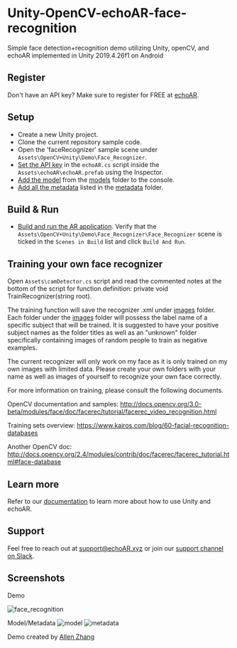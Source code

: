 # Unity-OpenCV-echoAR-face-recognition
Simple face detection+recognition demo utilizing Unity, openCV, and echoAR implemented in Unity 2019.4.26f1 on Android

## Register
Don't have an API key? Make sure to register for FREE at [echoAR](https://console.echoar.xyz/#/auth/register).

## Setup
* Create a new Unity project.
* Clone the current repository sample code.
* Open the 'faceRecognizer' sample scene under `Assets\OpenCV+Unity\Demo\Face_Recognizer`.
* [Set the API key](https://docs.echoar.xyz/unity/using-the-sdk) in the `echoAR.cs` script inside the `Assets\echoAR\echoAR.prefab` using the Inspector.
* [Add the model](https://docs.echoar.xyz/quickstart/add-a-3d-model) from the [models](/Models) folder to the console.
* [Add all the metadata](https://docs.echoar.xyz/web-console/manage-pages/data-page/how-to-add-data#adding-metadata) listed in the [metadata](/Metadata) folder.

## Build & Run
* [Build and run the AR application](https://docs.echoar.xyz/unity/adding-ar-capabilities#4-build-and-run-the-ar-application). Verify that the `Assets\OpenCV+Unity\Demo\Face_Recognizer\Face_Recognizer` scene is ticked in the `Scenes in Build` list and click `Build And Run`.

## Training your own face recognizer

Open `Assets\camDetector.cs` script and read the commented notes at the bottom of the script for function definition: private void TrainRecognizer(string root). 

The training function will save the recognizer .xml under [images](/Assets/Images) folder. Each folder under the [images](/Assets/Images) folder will possess the label name of a specific subject that will be trained. It is suggested to have your positive subject names as the folder titles as well as an "unknown" folder specifically containing images of random people to train as negative examples. 

The current recognizer will only work on my face as it is only trained on my own images with limited data. Please create your own folders with your name as well as images of yourself to recognize your own face correctly.

For more information on training, please consult the following documents.

OpenCV documentation and samples: http://docs.opencv.org/3.0-beta/modules/face/doc/facerec/tutorial/facerec_video_recognition.html

Training sets overview: https://www.kairos.com/blog/60-facial-recognition-databases

Another OpenCV doc: http://docs.opencv.org/2.4/modules/contrib/doc/facerec/facerec_tutorial.html#face-database


## Learn more
Refer to our [documentation](https://docs.echoar.xyz/unity/) to learn more about how to use Unity and echoAR.

## Support
Feel free to reach out at [support@echoAR.xyz](mailto:support@echoAR.xyz) or join our [support channel on Slack](https://join.slack.com/t/echoar/shared_invite/enQtNTg4NjI5NjM3OTc1LWU1M2M2MTNlNTM3NGY1YTUxYmY3ZDNjNTc3YjA5M2QyNGZiOTgzMjVmZWZmZmFjNGJjYTcxZjhhNzk3YjNhNjE). 

## Screenshots
Demo

![face_recognition](https://user-images.githubusercontent.com/85501187/121783900-5c044180-cb7f-11eb-81d5-031f75122072.gif)

Model/Metadata
![model](https://user-images.githubusercontent.com/85501187/121785879-71329d80-cb8a-11eb-8705-a32ef85a0ed5.JPG)
![metadata](https://user-images.githubusercontent.com/85501187/121785893-7db6f600-cb8a-11eb-8623-e95204d9eebf.JPG)

Demo created by [Allen Zhang](https://github.com/allenZhangPersonal)
